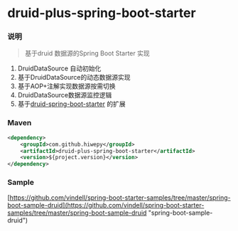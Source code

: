 # druid-plus-spring-boot-starter


### 说明

 > 基于druid 数据源的Spring Boot Starter 实现

1. DruidDataSource 自动初始化
2. 基于DruidDataSource的动态数据源实现
3. 基于AOP+注解实现数据源按需切换
4. DruidDataSource数据源监控逻辑
5. 基于[druid-spring-boot-starter](https://github.com/alibaba/druid/tree/master/druid-spring-boot-starter) 的扩展


### Maven

``` xml
<dependency>
	<groupId>com.github.hiwepy</groupId>
	<artifactId>druid-plus-spring-boot-starter</artifactId>
	<version>${project.version}</version>
</dependency>
```

### Sample

[https://github.com/vindell/spring-boot-starter-samples/tree/master/spring-boot-sample-druid](https://github.com/vindell/spring-boot-starter-samples/tree/master/spring-boot-sample-druid "spring-boot-sample-druid")

